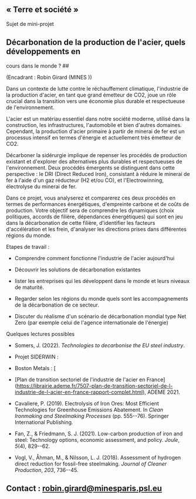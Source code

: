 ## « Terre et société »

Sujet de mini-projet

## Décarbonation de la production de l'acier, quels développements en
cours dans le monde ? ## 

(Encadrant : Robin Girard (MINES ))

Dans un contexte de lutte contre le réchauffement climatique,
l\'industrie de la production d\'acier, en tant que grand émetteur de
CO2, joue un rôle crucial dans la transition vers une économie plus
durable et respectueuse de l\'environnement.

L\'acier est un matériau essentiel dans notre société moderne, utilisé
dans la construction, les infrastructures, l\'automobile et bien
d\'autres domaines. Cependant, la production d\'acier primaire à partir
de minerai de fer est un processus intensif en termes d\'énergie et
actuellement très émetteur de CO2.

Décarboner la sidérurgie implique de repenser les procédés de production
existant et d'explorer des alternatives plus durables et respectueuses
de l'environnement. Deux procédés émergents se distinguent dans cette
perspective : le DRI (Direct Reduced Iron), consistant à réduire le
minerai de fer à l'aide d'un gaz réducteur (H2 et/ou CO), et
l'Electrowinning, électrolyse du minerai de fer.

Dans ce projet, vous analyserez et comparerez ces deux procédés en
termes de performances énergétiques, d\'empreinte carbone et de coûts de
production. Votre objectif sera de comprendre les dynamiques (choix
politiques, accords de filière, dépendances énergétiques) qui sont en
jeu dans la décarbonation de cette filière, d'identifier les facteurs
d'accélération et les frein, d'analyser les directions prises dans
différentes régions du monde.

Etapes de travail :

-   Comprendre comment fonctionne l'industrie de l'acier aujourd'hui

-   Découvrir les solutions de décarbonation existantes

-   lister les entreprises qui les développent dans le monde et leurs
    niveaux de maturité.

-   Regarder selon les régions du monde quels sont les accompagnements
    de la décarbonation de ce secteur.

-   Discuter du réalisme d'un scénario de décarbonation mondial type Net
    Zero (par exemple celui de l'agence internationale de l'énergie)

Quelques lectures possibles

-   Somers, J. (2022). *Technologies to decarbonise the EU steel
    industry*.

-   Projet SIDERWIN :

-   Boston Metals : \[

-   \[Plan de transition sectoriel de l'industrie de l'acier en
    France\](https://librairie.ademe.fr/7507-plan-de-transition-sectoriel-de-l-industrie-de-l-acier-en-france-rapport-complet.html),
    ADEME 2021.

-   Cavaliere, P. (2019). Electrolysis of Iron Ores: Most Efficient
    Technologies for Greenhouse Emissions Abatement. In *Clean
    Ironmaking and Steelmaking Processes* (pp. 555--76). Springer
    International Publishing.

-   Fan, Z., & Friedmann, S. J. (2021). Low-carbon production of iron
    and steel: Technology options, economic assessment, and policy.
    *Joule*, *5*(4), 829--62.

-   Vogl, V., Åhman, M., & Nilsson, L. J. (2018). Assessment of hydrogen
    direct reduction for fossil-free steelmaking. *Journal of Cleaner
    Production*, *203*, 736--45.

## Contact : robin.girard@minesparis.psl.eu
